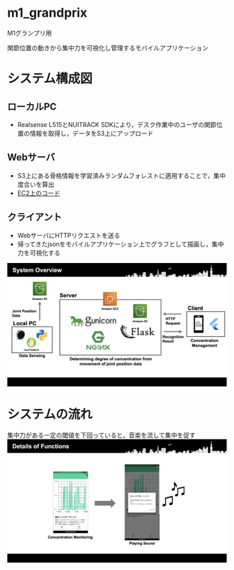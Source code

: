 # m1_grandprix
M1グランプリ用

関節位置の動きから集中力を可視化し管理するモバイルアプリケーション

# システム構成図
## ローカルPC
- Realsense L515とNUITRACK SDKにより，デスク作業中のユーザの関節位置の情報を取得し，データをS3上にアップロード
## Webサーバ
- S3上にある骨格情報を学習済みランダムフォレストに適用することで，集中度合いを算出
- [EC2上のコード](https://github.com/s1534/aws_server)
## クライアント
- WebサーバにHTTPリクエストを送る
- 帰ってきたjsonをモバイルアプリケーション上でグラフとして描画し，集中力を可視化する

![システム概要図](img/system_overview.png)

# システムの流れ
集中力がある一定の閾値を下回っていると，音楽を流して集中を促す
![システムの流れ](img/system_function.png)
